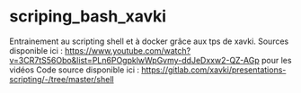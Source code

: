 # scriping_bash_xavki
Entrainement au scripting shell et à docker grâce aux tps de xavki. Sources disponible ici : https://www.youtube.com/watch?v=3CR7tS56Obo&list=PLn6POgpklwWpGvmy-ddJeDxxw2-QZ-AGp pour les vidéos Code source disponible ici : https://gitlab.com/xavki/presentations-scripting/-/tree/master/shell
